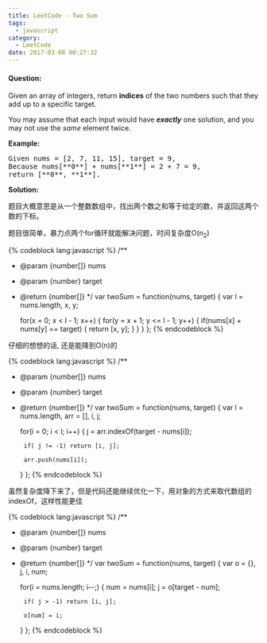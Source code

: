 ```yaml
---
title: LeetCode - Two Sum
tags:
  - javascript
category:
  - LeetCode
date: 2017-03-08 00:27:32
---
```


#### Question:

<span style="font-size: 14px;">Given an array of integers, return **indices** of the two numbers such that they add up to a specific target.

 </span><span style="font-size: 14px;">You may assume that each input would have **_exactly_** one solution, and you may not use the _same_ element twice.</span> <!--more-->

<span style="font-size: 14px;">**Example:**

 </span>

<pre>Given nums = [2, 7, 11, 15], target = 9,
Because nums[**0**] + nums[**1**] = 2 + 7 = 9,
return [**0**, **1**].</pre>

<span style="font-size: 14px;">**Solution:**</span>

题目大概意思是从一个整数数组中，找出两个数之和等于给定的数，并返回这两个数的下标。

题目很简单，暴力点两个for循环就能解决问题，时间复杂度O(n<sub>2</sub>)

{% codeblock lang:javascript %}
/**
 * @param {number[]} nums
 * @param {number} target
 * @return {number[]}
 */
var twoSum = function(nums, target) {
    var l = nums.length, x, y;

    for(x = 0; x < l - 1; x++) {
        for(y = x + 1; y <= l - 1; y++) {
            if(nums[x] + nums[y] == target) {
                return [x, y];
            }
        }
    }
};
{% endcodeblock %}

仔细的想想的话, 还是能降到O(n)的

{% codeblock lang:javascript %}
/**
 * @param {number[]} nums
 * @param {number} target
 * @return {number[]}
 */
var twoSum = function(nums, target) {
    var l = nums.length,
        arr = [], i, j;

    for(i = 0; i < l; i++) {
        j = arr.indexOf(target - nums[i]);

        if( j != -1) return [i, j];

        arr.push(nums[i]);
    }
};
{% endcodeblock %}

虽然复杂度降下来了，但是代码还能继续优化一下，用对象的方式来取代数组的indexOf，这样性能更佳

{% codeblock lang:javascript %}
/**
 * @param {number[]} nums
 * @param {number} target
 * @return {number[]}
 */
var twoSum = function(nums, target) {
    var o = {}, j, i, num;

    for(i = nums.length; i--;) {
        num = nums[i];
        j = o[target - num];

        if( j > -1) return [i, j];

        o[num] = i;
    }
};
{% endcodeblock %}
